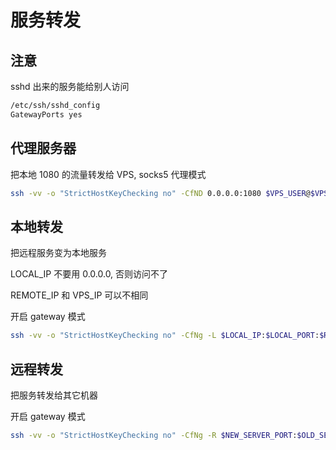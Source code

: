 # 服务转发

## 注意

sshd 出来的服务能给别人访问

```sh
/etc/ssh/sshd_config
GatewayPorts yes
```

## 代理服务器

把本地 1080 的流量转发给 VPS, socks5 代理模式

```sh
ssh -vv -o "StrictHostKeyChecking no" -CfND 0.0.0.0:1080 $VPS_USER@$VPS_IP
```

## 本地转发

把远程服务变为本地服务

LOCAL_IP 不要用 0.0.0.0, 否则访问不了

REMOTE_IP 和 VPS_IP 可以不相同

开启 gateway 模式

```sh
ssh -vv -o "StrictHostKeyChecking no" -CfNg -L $LOCAL_IP:$LOCAL_PORT:$REMOTE_IP:$REMOTE_PORT $VPS_USER@$VPS_IP
```

## 远程转发

把服务转发给其它机器

开启 gateway 模式

```sh
ssh -vv -o "StrictHostKeyChecking no" -CfNg -R $NEW_SERVER_PORT:$OLD_SERVER_IP:$OLD_SERVER_PORT $NEW_SERVER_USER@$NEW_SERVER_IP
```
